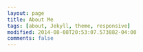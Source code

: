 ```yaml
---
layout: page
title: About Me
tags: [about, Jekyll, theme, responsive]
modified: 2014-08-08T20:53:07.573882-04:00
comments: false
---
```

